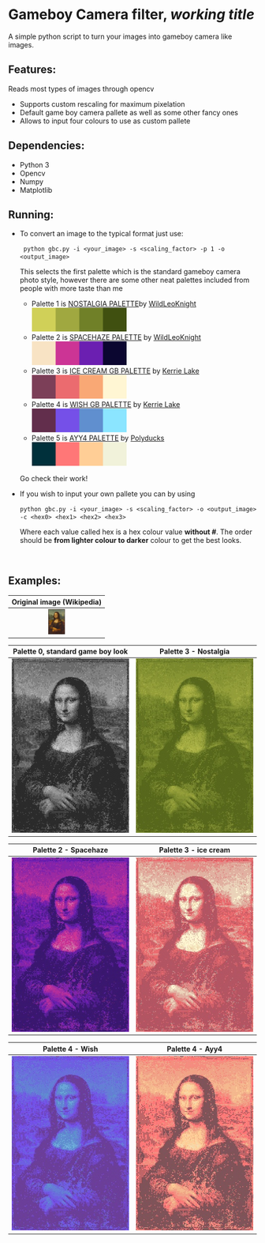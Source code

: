 # Gameboy Camera filter, *working title*

A simple python script to turn your images into gameboy camera like images.

## Features:

Reads most types of images through opencv

- Supports custom rescaling for maximum pixelation
- Default game boy camera pallete as well as some other fancy ones
- Allows to input four colours to use as custom pallete



## Dependencies:

- Python 3
- Opencv
- Numpy
- Matplotlib



## Running:

- To convert an image to the typical format just use:

  ````shell
   python gbc.py -i <your_image> -s <scaling_factor> -p 1 -o <output_image>
  ````

  

  This selects the first palette which is the standard  gameboy camera photo style, however there are some other neat palettes included from people with more taste than me

  - Palette 1 is [NOSTALGIA PALETTE](https://lospec.com/palette-list/nostalgia)by [WildLeoKnight](https://lospec.com/wildleoknight)  <img src="./palettes/nostalgia.png" style="zoom:150%;" />
  - Palette 2 is [SPACEHAZE PALETTE](https://lospec.com/palette-list/spacehaze) by [WildLeoKnight](https://lospec.com/wildleoknight)  <img src="./palettes/spacehaze.png" style="zoom:150%;" />
  - Palette 3 is [ICE CREAM GB PALETTE](https://lospec.com/palette-list/ice-cream-gb) by [Kerrie Lake](https://lospec.com/kerrielake)  <img src="./palettes/ice-cream.png" style="zoom:150%;" />
  - Palette 4 is [WISH GB PALETTE](https://lospec.com/palette-list/wish-gb) by [Kerrie Lake](https://lospec.com/kerrielake)  <img src="./palettes/wish.png" style="zoom:150%;" />
  - Palette 5 is [AYY4 PALETTE](https://lospec.com/palette-list/ayy4) by [Polyducks](https://lospec.com/polyducks)<img src="./palettes/ayy4.png" style="zoom:150%;" />

  Go check their work!

- If you wish to input your own pallete you can by using

  ``````
  python gbc.py -i <your_image> -s <scaling_factor> -o <output_image> -c <hex0> <hex1> <hex2> <hex3>
  ``````

  Where each value called hex is a hex colour value **without #**. The order should be **from lighter colour to darker** colour to get the best looks.

  ​	

## Examples:



|               Original image (Wikipedia)                |
| :-----------------------------------------------------: |
| <img src="./examples/mona_lisa.jpg" style="zoom:5%;" /> |



|            Palette 0, standard game boy look            |                  Palette 3 - Nostalgia                  |
| :-----------------------------------------------------: | :-----------------------------------------------------: |
| <img src="./examples/mona_og.jpg" style="zoom:100%;" /> | <img src="./examples/mona_gb.jpg" style="zoom:100%;" /> |



|                   Palette 2 - Spacehaze                    |                   Palette 3 - ice cream                    |
| :--------------------------------------------------------: | :--------------------------------------------------------: |
| <img src="./examples/mona_space.jpg" style="zoom:100%;" /> | <img src="./examples/mona_cream.jpg" style="zoom:100%;" /> |





|                     Palette 4 - Wish                      |                     Palette 4 - Ayy4                     |
| :-------------------------------------------------------: | :------------------------------------------------------: |
| <img src="./examples/mona_wish.jpg" style="zoom:100%;" /> | <img src="./examples/mona_aes.jpg" style="zoom:100%;" /> |





